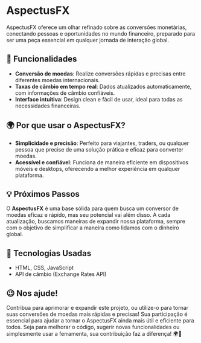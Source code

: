# AspectusFX
AspectusFX oferece um olhar refinado sobre as conversões monetárias, conectando pessoas e oportunidades no mundo financeiro, preparado para ser uma peça essencial em qualquer jornada de interação global.

## 🚀 Funcionalidades

- **Conversão de moedas**: Realize conversões rápidas e precisas entre diferentes moedas internacionais.
- **Taxas de câmbio em tempo real**: Dados atualizados automaticamente, com informações de câmbio confiáveis.
- **Interface intuitiva**: Design clean e fácil de usar, ideal para todas as necessidades financeiras.
  
## 🌍 Por que usar o AspectusFX?

- **Simplicidade e precisão**: Perfeito para viajantes, traders, ou qualquer pessoa que precise de uma solução prática e eficaz para converter moedas.
- **Acessível e confiável**: Funciona de maneira eficiente em dispositivos móveis e desktops, oferecendo a melhor experiência em qualquer plataforma.
  
## 💡 Próximos Passos

O **AspectusFX** é uma base sólida para quem busca um conversor de moedas eficaz e rápido, mas seu potencial vai além disso. A cada atualização, buscamos maneiras de expandir nossa plataforma, sempre com o objetivo de simplificar a maneira como lidamos com o dinheiro global.

## 🔧 Tecnologias Usadas

- HTML, CSS, JavaScript
- API de câmbio (Exchange Rates API)

## 😉 Nos ajude!
Contribua para aprimorar e expandir este projeto, ou utilize-o para tornar suas conversões de moedas mais rápidas e precisas! Sua participação é essencial para ajudar a tornar o AspectusFX ainda mais útil e eficiente para todos. Seja para melhorar o código, sugerir novas funcionalidades ou simplesmente usar a ferramenta, sua contribuição faz a diferença! 🌍💱
